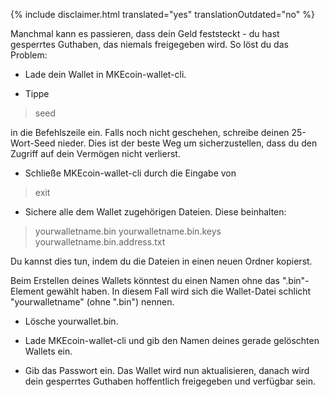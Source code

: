 {% include disclaimer.html translated="yes" translationOutdated="no" %}

Manchmal kann es passieren, dass dein Geld feststeckt - du hast gesperrtes Guthaben, das niemals freigegeben wird. So löst du das Problem:

- Lade dein Wallet in MKEcoin-wallet-cli.

- Tippe

> seed

in die Befehlszeile ein. Falls noch nicht geschehen, schreibe deinen 25-Wort-Seed nieder. Dies ist der beste Weg um sicherzustellen, dass du den Zugriff auf dein Vermögen nicht verlierst.

- Schließe MKEcoin-wallet-cli durch die Eingabe von

> exit

- Sichere alle dem Wallet zugehörigen Dateien. Diese beinhalten:

> yourwalletname.bin
> yourwalletname.bin.keys
> yourwalletname.bin.address.txt

Du kannst dies tun, indem du die Dateien in einen neuen Ordner kopierst.

Beim Erstellen deines Wallets könntest du einen Namen ohne das ".bin"-Element gewählt haben. In diesem Fall wird sich die Wallet-Datei schlicht "yourwalletname" (ohne ".bin") nennen.

- Lösche yourwallet.bin.

- Lade MKEcoin-wallet-cli und gib den Namen deines gerade gelöschten Wallets ein.

- Gib das Passwort ein. Das Wallet wird nun aktualisieren, danach wird dein gesperrtes Guthaben hoffentlich freigegeben und verfügbar sein.

